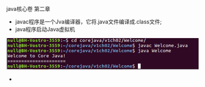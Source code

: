 java核心卷  第二章

* javac程序是一个Jva编译器，它将.java文件编译成.class文件;
* java程序启动Java虚拟机

![](/assets/Selection_013.png)



* 


